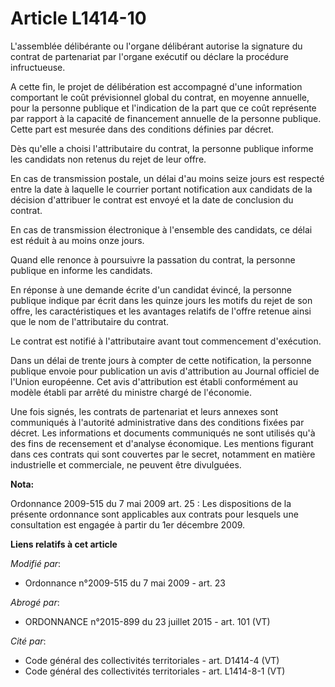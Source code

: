 # Article L1414-10

L'assemblée délibérante ou l'organe délibérant autorise la signature du contrat de partenariat par l'organe exécutif ou
déclare la procédure infructueuse.

A cette fin, le projet de délibération est accompagné d'une information comportant le coût prévisionnel global du contrat, en
moyenne annuelle, pour la personne publique et l'indication de la part que ce coût représente par rapport à la capacité de
financement annuelle de la personne publique. Cette part est mesurée dans des conditions définies par décret.

Dès qu'elle a choisi l'attributaire du contrat, la personne publique informe les candidats non retenus du rejet de leur
offre. 

En cas de transmission postale, un délai d'au moins seize jours est respecté entre la date à laquelle le courrier portant
notification aux candidats de la décision d'attribuer le contrat est envoyé et la date de conclusion du contrat. 

En cas de transmission électronique à l'ensemble des candidats, ce délai est réduit à au moins onze jours.

Quand elle renonce à poursuivre la passation du contrat, la personne publique en informe les candidats.

En réponse à une demande écrite d'un candidat évincé, la personne publique indique par écrit dans les quinze jours les motifs
du rejet de son offre, les caractéristiques et les avantages relatifs de l'offre retenue ainsi que le nom de l'attributaire
du contrat.

Le contrat est notifié à l'attributaire avant tout commencement d'exécution.

Dans un délai de trente jours à compter de cette notification, la personne publique envoie pour publication un avis
d'attribution au Journal officiel de l'Union européenne. Cet avis d'attribution est établi conformément au modèle établi par
arrêté du ministre chargé de l'économie.

Une fois signés, les contrats de partenariat et leurs annexes sont communiqués à l'autorité administrative dans des
conditions fixées par décret. Les informations et documents communiqués ne sont utilisés qu'à des fins de recensement et
d'analyse économique. Les mentions figurant dans ces contrats qui sont couvertes par le secret, notamment en matière
industrielle et commerciale, ne peuvent être divulguées.

**Nota:**

Ordonnance 2009-515 du 7 mai 2009 art. 25 : Les dispositions de la présente ordonnance sont applicables aux contrats pour
lesquels une consultation est engagée à partir du 1er décembre 2009.

**Liens relatifs à cet article**

_Modifié par_:

  - Ordonnance n°2009-515 du 7 mai 2009 - art. 23

_Abrogé par_:

  - ORDONNANCE n°2015-899 du 23 juillet 2015 - art. 101 (VT)

_Cité par_:

  - Code général des collectivités territoriales - art. D1414-4 (VT)
  - Code général des collectivités territoriales - art. L1414-8-1 (VT)
